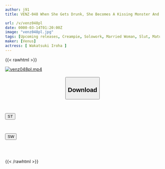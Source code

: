 ```yaml
---
author: j91
title: VENZ-048 When She Gets Drunk, She Becomes A Kissing Monster And Becomes An Incredibly Erotic Beautiful Secretary. Once She Sucks, She Won't Let Go Until She Ejaculates. When She Gets Horny, She Can't Stop Masturbating While Remembering Your Dick. She Misses The Last Train And Stays Overnight For Creampie Sex. Iroha Wakatsuki

url: /v/venz048pl
date: 0000-03-14T01:20:00Z
image: "venz048pl.jpg"
tags: [Upcoming releases, Creampie, Solowork, Married Woman, Slut, Mature Woman, Kiss	]
maker: [Venus]
actress: [ Wakatsuki Iroha ]
---
```



{{< rawhtml >}}

<div class="video" data-videoid="pending_link.html">
    <a href="javascript:;">
        <img src="/v/venz048pl/venz048pl.jpg" width="WIDTH" height="HEIGHT" alt="venz048pl.mp4" loading="lazy">
    </a>
</div>

<script type="text/javascript" src="https://j91.asia/asset/on-demand-pend.js"></script>

<br>
  <link rel="stylesheet" href="https://j91.asia/asset/bs5.css">
  
  <center>
  <button class="btn btn-primary" type="button" data-bs-toggle="collapse" data-bs-target=".multi-collapse" aria-expanded="false" aria-controls="multiCollapseExample1 multiCollapseExample2"><h2>Download</h2></button></center>
</p>
<div class="row">
  <div class="col">
    <div class="collapse multi-collapse" id="multiCollapseExample1">
      <div class="card card-body">
	      	      <br>
<div class="buttons">  
<p><a href="https://j91.asia/pending_link.html" target="_blank"><button class="btn-hover color-3"><i class="fa fa-download"></i> ST</button></a></p></div>
    </div>
  </div>
</div>
  <div class="col">
    <div class="collapse multi-collapse" id="multiCollapseExample2">
      <div class="card card-body">
	      <br>
<div class="buttons">
<p><a href="https://j91.asia/pending_link.html" target="_blank"><button class="btn-hover color-2"><i class="fa fa-download"></i> SW</button></a></p></div>
<br><br>
      </div>
    </div>
  </div>
</div>

{{< /rawhtml >}}